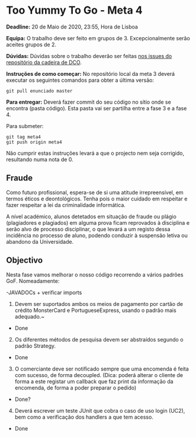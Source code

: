 Too Yummy To Go - Meta 4
========================


**Deadline:** 20 de Maio de 2020, 23:55, Hora de Lisboa

**Equipa:** O trabalho deve ser feito em grupos de 3. Excepcionalmente serão aceites grupos de 2.

**Dúvidas:** Dúvidas sobre o trabalho deverão ser feitas [nos issues do repositório da cadeira de DCO](https://git.alunos.di.fc.ul.pt/dco0001/dco_1920/issues).

**Instruções de como começar:** No repositório local da meta 3 deverá executar os seguintes comandos para obter a última versão:

```
git pull enunciado master
```


**Para entregar:** Deverá fazer commit do seu código no sítio onde se encontra (pasta código). Esta pasta vai ser partilha entre a fase 3 e a fase 4.

Para submeter:

```
git tag meta4
git push origin meta4
```

Não cumprir estas instruções levará a que o projecto nem seja corrigido, resultando numa nota de 0.

Fraude
------

Como futuro profissional, espera-se de si uma atitude irrepreensível,
em termos éticos e deontológicos. Tenha pois o maior cuidado em
respeitar e fazer respeitar a lei da criminalidade informática.

A nível académico, alunos detetados em situação de fraude ou plágio
(plagiadores e plagiados) em alguma prova ficam reprovados à
disciplina e serão alvo de processo disciplinar, o que levará a um
registo dessa incidência no processo de aluno, podendo conduzir à
suspensão letiva ou abandono da Universidade.

Objectivo
---------

Nesta fase vamos melhorar o nosso código recorrendo a vários padrões GoF. Nomeadamente:

-JAVADOCs + verificar imports
1. Devem ser suportados ambos os meios de pagamento por cartão de crédito MonsterCard e PortugueseExpress, usando o padrão mais adequado.~
- Done
2. Os diferentes métodos de pesquisa devem ser abstraídos segundo o padrão Strategy. 
- Done
3. O comerciante deve ser notificado sempre que uma encomenda é feita com sucesso, de forma decoupled. 
(Dica: poderá alterar o cliente de forma a este registar um callback que faz print da informação da encomenda, de forma a poder preparar o pedido)
- Done?
4. Deverá escrever um teste JUnit que cobra o caso de uso login (UC2), bem como a verificação dos handlers a que tem acesso.
- Done